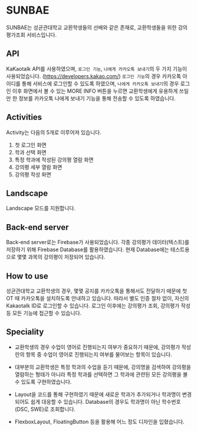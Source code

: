 # SUNBAE

SUNBAE는 성균관대학교 교환학생들의 선배와 같은 존재로, 교환학생들을 위한 강의평가조회 서비스입니다.

## API

KaKaotalk API를 사용하였으며, `로그인 기능`, `나에게 카카오톡 보내기`의 두 가지 기능이 사용되었습니다. (https://developers.kakao.com/) `로그인 기능`의 경우 카카오톡 아이디를 통해 서비스에 로그인할 수 있도록 하였으며, `나에게 카카오톡 보내기`의 경우 로그인 이후 화면에서 볼 수 있는 MORE INFO 버튼을 누르면 교환학생에게 유용하게 쓰일만 한 정보를 카카오톡 나에게 보내기 기능을 통해 전송할 수 있도록 하였습니다.

## Activities

Activity는 다음의 5개로 이루어져 있습니다.

1) 첫 로그인 화면
2) 학과 선택 화면
3) 특정 학과에 작성된 강의평 열람 화면
4) 강의평 세부 열람 화면
5) 강의평 작성 화면

## Landscape

Landscape 모드를 지원합니다.

## Back-end server

Back-end server로는 Firebase가 사용되었습니다. 각종 강의평가 데이터(텍스트)를 저장하기 위해 Firebase Database를 활용하였습니다. 현재 Database에는 테스트용으로 몇몇 과목의 강의평이 저장되어 있습니다.

## How to use

성균관대학교 교환학생의 경우, 몇몇 공지를 카카오톡을 통해서도 전달하기 때문에 첫 OT 때 카카오톡을 설치하도록 안내하고 있습니다. 따라서 별도 인증 절차 없이, 자신의 Kakaotalk ID로 로그인할 수 있습니다. 로그인 이후에는 강의평가 조회, 강의평가 작성 등 모든 기능에 접근할 수 있습니다.

## Speciality

- 교환학생의 경우 수업이 영어로 진행되는지 여부가 중요하기 때문에, 강의평가 작성란의 항목 중 수업이 영어로 진행되는지 여부를 물어보는 항목이 있습니다.

- 대부분의 교환학생은 특정 학과의 수업을 듣기 때문에, 강의명을 검색하여 강의평을 열람하는 형태가 아니라 특정 학과를 선택하면 그 학과에 관련된 모든 강의평을 볼 수 있도록 구현하였습니다.

- Layout을 코드를 통해 구현하였기 때문에 새로운 학과가 추가되거나 학과명이 변경되어도 쉽게 대응할 수 있습니다. Database의 경우도 학과명이 아닌 학수번호(DSC, SWE)로 조회합니다.

- FlexboxLayout, FloatingButton 등을 활용해 어느 정도 디자인을 입혔습니다.
